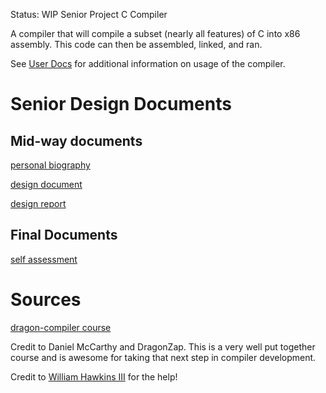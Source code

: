 Status: WIP
Senior Project C Compiler

A compiler that will compile a subset (nearly all features) of C into x86 assembly.
This code can then be assembled, linked, and ran.


See [User Docs](https://github.com/troxeldj/senior-compiler/blob/master/user-doc.md) for additional information on usage of the compiler.

# Senior Design Documents
## Mid-way documents
[personal biography](https://github.com/troxeldj/senior-compiler/blob/master/personal-biography.md)

[design document](https://github.com/troxeldj/senior-compiler/blob/master/design-document.md)

[design report](https://github.com/troxeldj/senior-compiler/blob/master/design-report/README.md)

## Final Documents

[self assessment](https://github.com/troxeldj/senior-compiler/blob/master/self-assessment.md)



# Sources

[dragon-compiler course](https://dragonzap.com/course/creating-a-c-compiler-from-scratch)

Credit to Daniel McCarthy and DragonZap. This is a very well put together course and is awesome for taking that next step in compiler development.

Credit to [William Hawkins III](https://github.com/hawkinsw) for the help!